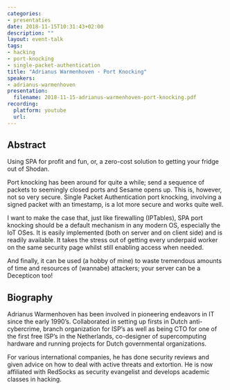 ```yaml
---
categories:
- presentaties
date: 2018-11-15T10:31:43+02:00
description: ""
layout: event-talk
tags:
- hacking
- port-knocking
- single-packet-authentication
title: "Adrianus Warmenhoven - Port Knocking"
speakers:
- adrianus-warmenhoven
presentation:
  filename: 2018-11-15-adrianus-warmenhoven-port-knocking.pdf
recording:
  platform: youtube
  url: 
---
```


## Abstract

Using SPA for profit and fun, or, a zero-cost solution to getting your fridge out of Shodan.

Port knocking has been around for quite a while; send a sequence of packets to seemingly closed ports and Sesame opens up. This is, however, not so very secure. Single Packet Authentication port knocking, involving a signed packet with an timestamp, is a lot more secure and works quite well.

I want to make the case that, just like firewalling (IPTables), SPA port knocking should be a default mechanism in any modern OS, especially the IoT OSes. It is easily implemented (both on server and on client side) and is readily available. It takes the stress out of getting every underpaid worker on the same security page whilst still enabling access when needed.


And finally, it can be used (a hobby of mine) to waste tremendous amounts of time and resources of (wannabe) attackers; your server can be a Decepticon too!

## Biography

Adrianus Warmenhoven has been involved in pioneering endeavors in IT since the early 1990’s. Collaborated in setting up firsts in Dutch anti-cybercrime, branch organization for ISP’s as well as being CTO for one of the first free ISP’s in the Netherlands, co-designer of supercomputing hardware and running projects for Dutch governmental organizations.

For various international companies, he has done security reviews and given advice on how to deal with active threats and extortion. He is now affiliated with RedSocks as security evangelist and develops academic classes in hacking.